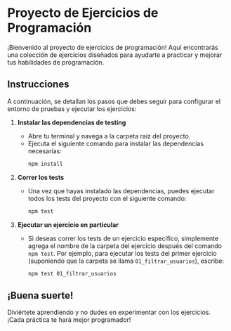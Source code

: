 # Proyecto de Ejercicios de Programación

¡Bienvenido al proyecto de ejercicios de programación! Aquí encontrarás una colección de ejercicios diseñados para ayudarte a practicar y mejorar tus habilidades de programación.

## Instrucciones

A continuación, se detallan los pasos que debes seguir para configurar el entorno de pruebas y ejecutar los ejercicios:

1. **Instalar las dependencias de testing**
   - Abre tu terminal y navega a la carpeta raíz del proyecto.
   - Ejecuta el siguiente comando para instalar las dependencias necesarias:
     ```bash
     npm install
     ```

2. **Correr los tests**
   - Una vez que hayas instalado las dependencias, puedes ejecutar todos los tests del proyecto con el siguiente comando:
     ```bash
     npm test
     ```

3. **Ejecutar un ejercicio en particular**
   - Si deseas correr los tests de un ejercicio específico, simplemente agrega el nombre de la carpeta del ejercicio después del comando `npm test`. Por ejemplo, para ejecutar los tests del primer ejercicio (suponiendo que la carpeta se llama `01_filtrar_usuarios`), escribe:
     ```bash
     npm test 01_filtrar_usuarios
     ```

## ¡Buena suerte!

Diviértete aprendiendo y no dudes en experimentar con los ejercicios. ¡Cada práctica te hará mejor programador!
